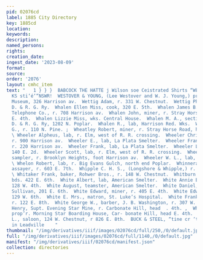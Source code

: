 ```yaml
---
pid: 02076cd
label: 1885 City Directory
key: 1885cd
location: 
keywords: 
description: 
named_persons: 
rights: 
creation_date: 
ingest_date: '2023-08-09'
format: 
source: 
order: '2076'
layout: cmhc_item
text: "   1 } } }  BABCOCK THE HATTE j Wilson soe Ceistrated Shirts “WES ——<“<ié«i
  KS sti‘é‘“NSWR!  WESTOVER & YOUNG, (Lee Westover and W. J. Young,) propr’s Leadville
  Museum, 326 Harrison av.  Wettig Adam, r. 331 W. Chestnut.  Wettig Philip, fireman,
  D. & R. G. Ry.  Whalen Ellen Miss, cook, 320 E. 5th.  Whalen James B., inspector,
  Telephone Co., r. 708 Harrison av.  Whalen John, miner, r. Stray Horse Road, head
  E. 4th.  Whalen Lizzie Miss, wks. Central House.  Whalen M. A., section foreman,
  D. & R. G. Ry, 1202 N. Poplar.  Whalen R., lab, Harrison Red. Wks.  Whearty Bartley
  G., r. 110 N. Pine. ;  Wheatley Robert, miner, r. Stray Horse Road, head E. 4th.
  \ Wheeler Alpheus, lab, r. Elm, west of R. R. crossing.  Wheeler Chris, driver,
  r. 900 Harrison av.  Wheeler E., lab, La Plata Smelter.  Wheeler Frank, lunch stand,
  r. 220 Harrison av.  Wheeler Frank, lab, La Plata Smelter.  Wheeler Lawrence, blksmith,
  140 E. 2d.  Wheeler Scott, lab, r. Elm, west of R. R. crossing.  Wheeler W. J.,
  sampler, r. Brooklyn Heights, foot Harrison av.  Wheeler W. L., lab, La Plata Smelter.
  \ Whelon Robert, lab, r. Big Evans Gulch, north end Poplar.  Whinnerah Richard,
  assayer, r. 603 E. 7th.  Whipple C. H. S., (Longshore & Whipple,) r. 317 W. 5th.
  \ Whitaker Frank, baker, Rohwer Bros., r. 148 W. Chestnut.  Whitburn William, miner,
  bds. 422 E. 6th.  White Albert, lab, American Smelter.  White Annie E. Mrs., r.
  128 W. 4th.  White August, teamster, American Smelter.  White Daniel, clk, D. A.
  Sullivan, 201 E. 6th.  White Edward, miner, r. 405 E. 4th.  White Edward W., r.
  129 W. 6th.  White E. Mrs., matron, St. Luke’s Hospital.  White Frank G., mining,
  r. 122 E. 8th.  White George W., barber, J. B. Washington, r. 307 W. 4th.  White
  Henry, Supt. Evening Star Mine, r. Carbonate Hill, head  . 4th. ,  White Henry Mrs.,
  prop’r. Morning Star Boarding House, Car- bonate Hill, head E. 4th.  White Hugo
  L., saloon, 124 W. Chestnut, r 826 E. 8th.  BUCK & STEEL, “tine cr ‘tas: Companies
  in Leadville    "
thumbnail: "/img/derivatives/iiif/images/02076cd/full/250,/0/default.jpg"
full: "/img/derivatives/iiif/images/02076cd/full/1140,/0/default.jpg"
manifest: "/img/derivatives/iiif/02076cd/manifest.json"
collection: directories
---
```

